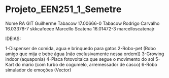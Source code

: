# Projeto_EEN251_1_Semetre 
Nome               RA         GIT 
Guilherme Tabacow  17.00666-0 Tabacow 
Rodrigo Carvalho   16.03378-7 skkcafeeee 
Marcello Scatena   16.01472-3 marcelloscatenajr



IDEIAS:

1-Dispenser de comida, agua e brinquedo para gatos
2-Robo-pet (Robo amigo que mija e bebe água [não exclusivamente nessa ordem])
3-Growing indoor (aquaponia)
4-Placa fotovoltaica que segue o movimento do sol
5-Kart do mario (com turbo de cogumelo, arremessador de casco)
6-Robo simulador de emoções (Vector)
